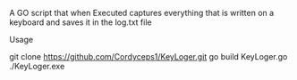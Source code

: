 A GO script that when Executed captures everything that is written on a keyboard and saves it in the log.txt file

Usage 

git clone https://github.com/Cordyceps1/KeyLoger.git
 go build KeyLoger.go 
 ./KeyLoger.exe 
